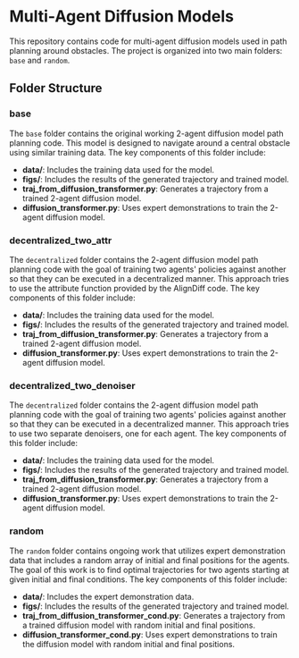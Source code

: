 # Multi-Agent Diffusion Models

This repository contains code for multi-agent diffusion models used in path planning around obstacles. The project is organized into two main folders: `base` and `random`.

## Folder Structure

### base
The `base` folder contains the original working 2-agent diffusion model path planning code. This model is designed to navigate around a central obstacle using similar training data. The key components of this folder include:

- **data/**: Includes the training data used for the model.
- **figs/**: Includes the results of the generated trajectory and trained model.
- **traj_from_diffusion_transformer.py**: Generates a trajectory from a trained 2-agent diffusion model.
- **diffusion_transformer.py**: Uses expert demonstrations to train the 2-agent diffusion model.

### decentralized_two_attr
The `decentralized` folder contains the 2-agent diffusion model path planning code with the goal of training two agents' policies against another so that they can be executed in a decentralized manner. This approach tries to use the attribute function provided by the AlignDiff code. The key components of this folder include:

- **data/**: Includes the training data used for the model.
- **figs/**: Includes the results of the generated trajectory and trained model.
- **traj_from_diffusion_transformer.py**: Generates a trajectory from a trained 2-agent diffusion model.
- **diffusion_transformer.py**: Uses expert demonstrations to train the 2-agent diffusion model.

### decentralized_two_denoiser
The `decentralized` folder contains the 2-agent diffusion model path planning code with the goal of training two agents' policies against another so that they can be executed in a decentralized manner. This approach tries to use two separate denoisers, one for each agent. The key components of this folder include:

- **data/**: Includes the training data used for the model.
- **figs/**: Includes the results of the generated trajectory and trained model.
- **traj_from_diffusion_transformer.py**: Generates a trajectory from a trained 2-agent diffusion model.
- **diffusion_transformer.py**: Uses expert demonstrations to train the 2-agent diffusion model.

### random
The `random` folder contains ongoing work that utilizes expert demonstration data that includes a random array of initial and final positions for the agents. The goal of this work is to find optimal trajectories for two agents starting at given initial and final conditions. The key components of this folder include:

- **data/**: Includes the expert demonstration data.
- **figs/**: Includes the results of the generated trajectory and trained model.
- **traj_from_diffusion_transformer_cond.py**: Generates a trajectory from a trained diffusion model with random initial and final positions.
- **diffusion_transformer_cond.py**: Uses expert demonstrations to train the diffusion model with random initial and final positions.
